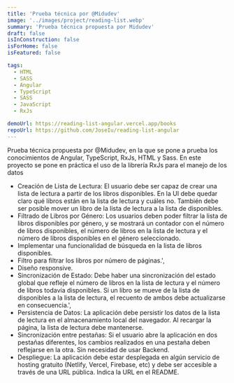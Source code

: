 ```yaml
---
title: 'Prueba técnica por @Midudev'
image: '../images/project/reading-list.webp'
summary: 'Prueba técnica propuesta por Midudev'
draft: false
isInConstruction: false
isForHome: false
isFeatured: false

tags:
  - HTML
  - SASS
  - Angular
  - TypeScript
  - SASS
  - JavaScript
  - RxJs

demoUrl: https://reading-list-angular.vercel.app/books
repoUrl: https://github.com/JoseIu/reading-list-angular
---
```


Prueba técnica propuesta por @Midudev, en la que se pone a prueba los conocimientos de Angular, TypeScript, RxJs, HTML y Sass. En este proyecto se pone en práctica el uso de la librería RxJs para el manejo de los datos

- Creación de Lista de Lectura: El usuario debe ser capaz de crear una lista de lectura a partir de los libros disponibles. En la UI debe quedar claro qué libros están en la lista de lectura y cuáles no. También debe ser posible mover un libro de la lista de lectura a la lista de disponibles.
- Filtrado de Libros por Género: Los usuarios deben poder filtrar la lista de libros disponibles por género, y se mostrará un contador con el número de libros disponibles, el número de libros en la lista de lectura y el número de libros disponibles en el género seleccionado.
- Implementar una funcionalidad de búsqueda en la lista de libros disponibles.
- Filtro para filtrar los libros por número de páginas.',
- Diseño responsive.
- Sincronización de Estado: Debe haber una sincronización del estado global que refleje el número de libros en la lista de lectura y el número de libros todavía disponibles. Si un libro se mueve de la lista de disponibles a la lista de lectura, el recuento de ambos debe actualizarse en consecuencia.',
- Persistencia de Datos: La aplicación debe persistir los datos de la lista de lectura en el almacenamiento local del navegador. Al recargar la página, la lista de lectura debe mantenerse.
- Sincronización entre pestañas: Si el usuario abre la aplicación en dos pestañas diferentes, los cambios realizados en una pestaña deben reflejarse en la otra. Sin necesidad de usar Backend.
- Despliegue: La aplicación debe estar desplegada en algún servicio de hosting gratuito (Netlify, Vercel, Firebase, etc) y debe ser accesible a través de una URL pública. Indica la URL en el README.
